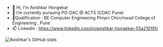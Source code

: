 - 👋 Hi, I’m Avishkar Hongekar
- 🌱 I’m currently pursuing PG-DAC @ ACTS (CDAC Pune)
- 💞️Qualification : BE Computer Engineering Pimpri Chinchwad College of Engineering , Pune
- 📫 Linkedin : https://www.linkedin.com/in/avishkar-hongekar-55a210191/



![Avishkar's GitHub stats](https://github-readme-stats.vercel.app/api?username=ItsAvi165&show_icons=true&theme=radical)



<!---
ItsAvi165/ItsAvi165 is a ✨ special ✨ repository because its `README.md` (this file) appears on your GitHub profile.
You can click the Preview link to take a look at your changes.
--->
